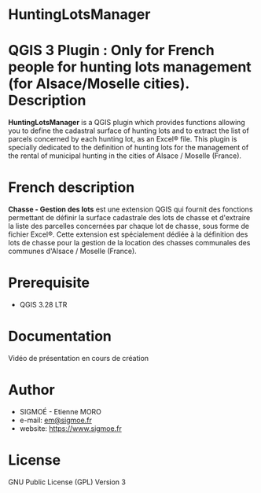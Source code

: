 # HuntingLotsManager
QGIS 3 Plugin : Only for French people for hunting lots management (for Alsace/Moselle cities).
Description
===========
**HuntingLotsManager** is a QGIS plugin which provides functions allowing you to define the cadastral surface of hunting lots and to extract the list of parcels concerned by each hunting lot, as an Excel® file. This plugin is specially dedicated to the definition of hunting lots for the management of the rental of municipal hunting in the cities of Alsace / Moselle (France).

French description
==================
**Chasse - Gestion des lots** est une extension QGIS qui fournit des fonctions permettant de définir la surface cadastrale des lots de chasse et d'extraire la liste des parcelles concernées par chaque lot de chasse, sous forme de fichier Excel®. Cette extension est spécialement dédiée à la définition des lots de chasse pour la gestion de la location des chasses communales des communes d'Alsace / Moselle (France).

Prerequisite
============
* QGIS 3.28 LTR

Documentation
=============
Vidéo de présentation en cours de création

Author
======
* SIGMOÉ - Etienne MORO
* e-mail: em@sigmoe.fr
* website: https://www.sigmoe.fr

License
=======
GNU Public License (GPL) Version 3
